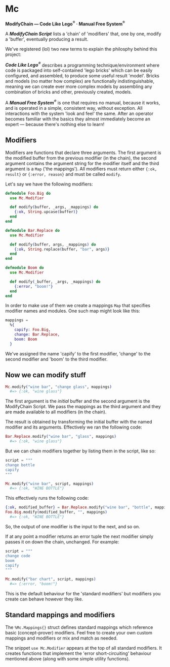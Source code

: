 # Mc

**ModifyChain &mdash; Code Like Lego<sup>&reg;</sup> · Manual Free System<sup>&reg;</sup>**

A ***ModifyChain Script*** lists a 'chain' of 'modifiers' that, one by one, modify a
'buffer', eventually producing a result.

We've registered (lol) two new terms to explain the philosphy behind this project:

***Code Like Lego<sup>&reg;</sup>*** describes a programming technique/environment where code is packaged
into self-contained 'lego bricks' which can be easily configured, and assembled, to produce some useful result
'model'. Bricks and models (no matter how complex) are functionally indistinguishable, meaning
we can create ever more complex models by assembling any combination of bricks and other,
previously created, models.

A ***Manual Free System<sup>&reg;*** is one that requires no manual, because it works, and is operated in a simple,
consistent way, without exception. All interactions with the system 'look and feel' the same. After an operator
becomes familiar with the basics they almost immediately become an expert &mdash; because there's nothing else to learn!

## Modifiers

Modifiers are functions that declare three arguments.  The first argument is the modified buffer from the
previous modifier (in the chain), the second argument contains the argument string for the modifier itself and the third
argument is a `Map` ('the mappings').  All modifiers must return either `{:ok, result}` or `{:error, reason}` and
must be called `modify`.

Let's say we have the following modifiers:

```elixir
defmodule Foo.Big do
  use Mc.Modifier

  def modify(buffer, _args, _mappings) do
    {:ok, String.upcase(buffer)}
  end
end

defmodule Bar.Replace do
  use Mc.Modifier

  def modify(buffer, args, _mappings) do
    {:ok, String.replace(buffer, "bar", args)}
  end
end

defmodule Boom do
  use Mc.Modifier

  def modify(_buffer, _args, _mappings) do
    {:error, "boom!"}
  end
end
```

In order to make use of them we create a mappings `Map` that specifies modifier names and modules.  One
such map might look like this:

```elixir
mappings =
  %{
    capify: Foo.Big,
    change: Bar.Replace,
    boom: Boom
  }
```

We've assigned the name 'capify' to the first modifier, 'change' to the second modifier and 'boom' to
the third modifier.

## Now we can modify stuff

```elixir
Mc.modify("wine bar", "change glass", mappings)
  #=> {:ok, "wine glass"}
```

The first argument is the *initial* buffer and the second argument is the ModifyChain Script.  We pass
the mappings as the third argument and they are made available to all modifiers (in the chain).

The result is obtained by transforming the initial buffer with the named modifier and its arguments.
Effectively we ran the following code:

```elixir
Bar.Replace.modify("wine bar", "glass", mappings)
  #=> {:ok, "wine glass"}
```

But we can chain modifiers together by listing them in the script, like so:

```elixir
script = """
change bottle
capify
"""

Mc.modify("wine bar", script, mappings)
  #=> {:ok, "WINE BOTTLE"}
```

This effectively runs the following code:

```elixir
{:ok, modified_buffer} = Bar.Replace.modify("wine bar", "bottle", mappings)
Foo.Big.modify(modified_buffer, "", mappings)
  #=> {:ok, "WINE BOTTLE"}
```

So, the output of one modifier is the input to the next, and so on.

If at any point a modifier returns an error tuple the next modifier simply passes it on down the chain,
unchanged.  For example:

```elixir
script = """
change code
boom
capify
"""

Mc.modify("bar chart", script, mappings)
  #=> {:error, "boom!"}
```

This is the default behaviour for the 'standard modifiers' but modifiers you create can behave
however they like.

## Standard mappings and modifiers

The `%Mc.Mappings{}` struct defines standard mappings which reference basic (concept-prover) 
modifiers.  Feel free to create your own custom mappings and modifiers or mix and match as needed.

The snippet `use Mc.Modifier` appears at the top of all standard modifiers.  It creates functions that
implement the 'error short-circuiting' behaviour mentioned above (along with some simple utility functions).
